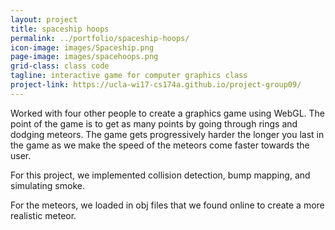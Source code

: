 ```yaml
---
layout: project
title: spaceship hoops
permalink: ../portfolio/spaceship-hoops/
icon-image: images/Spaceship.png
page-image: images/spacehoops.png
grid-class: class code
tagline: interactive game for computer graphics class
project-link: https://ucla-wi17-cs174a.github.io/project-group09/
---
```


Worked with four other people to create a graphics game using WebGL.
The point of the game is to get as many points by going through rings and dodging meteors.
The game gets progressively harder the longer you last in the game as we make the speed of the meteors come faster
towards the user.

For this project, we implemented collision detection, bump mapping, and simulating smoke.

For the meteors, we loaded in obj files that we found online to create a more realistic meteor.
